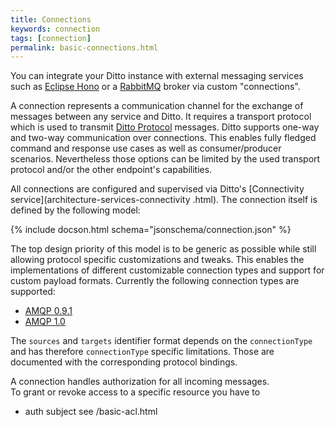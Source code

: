 ```yaml
---
title: Connections
keywords: connection
tags: [connection]
permalink: basic-connections.html
---
```



You can integrate your Ditto instance with external messaging services such as 
[Eclipse Hono](https://eclipse.org/hono/) or a [RabbitMQ](https://www.rabbitmq.com/) broker via custom "connections". 

A connection represents a communication channel for the exchange of messages between any service and Ditto. It 
requires a transport protocol which is used to transmit [Ditto Protocol] messages. Ditto supports one-way and two-way
 communication over connections. This enables fully fledged command and response use cases as well as consumer/producer 
 scenarios. Nevertheless those options can be limited by the used transport protocol and/or the other endpoint's 
 capabilities.
 
All connections are configured and supervised via Ditto's [Connectivity service](architecture-services-connectivity
.html). The connection itself is defined by the following model:

{% include docson.html schema="jsonschema/connection.json" %}

The top design priority of this model is to be generic as possible while still allowing protocol specific 
customizations and tweaks. This enables the implementations of different customizable connection types and support 
for custom payload formats. Currently the following connection types are supported:


* [AMQP 0.9.1](connectivity-protocol-bindings-amqp091.html)
* [AMQP 1.0](connectivity-protocol-bindings-amqp10.html)
 
 
The `sources` and `targets` identifier format depends on the `connectionType` and has therefore `connectionType` 
specific limitations. Those are documented with the corresponding protocol bindings.

A connection handles authorization for all incoming messages.  
To grant or revoke access to a specific resource you 
have to

* auth subject see /basic-acl.html


[Connectivity API]: connectivity-overview.html
[Ditto Protocol]: protocol-overview.html